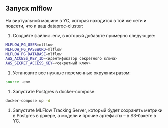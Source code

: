 ## Запуск mlflow

На виртуальной машине в YC, которая находитcя в той же сети и подсети, что и ваш dataproc-cluster:

1. Создайте файлик .env, в который добавьте примерно следующее:

```bash 
MLFLOW_PG_USER=mlflow
MLFLOW_PG_PASSWORD=mlflow
MLFLOW_PG_DATABASE=mlflow
AWS_ACCESS_KEY_ID=<идентификатор секретного ключа>
AWS_SECRET_ACCESS_KEY=<секретный ключ>
```

1. Установите все нужные переменные окружния разом:

```bash
source .env
```

1. Запустите Postgres в docker-compose:

```bash
docker-compose up -d
```

1. Запустите MLFlow Tracking Server, который будет сохранять метрики в Postgres в докере, а модели и прочие артефакты – в S3-бакете в YC.



